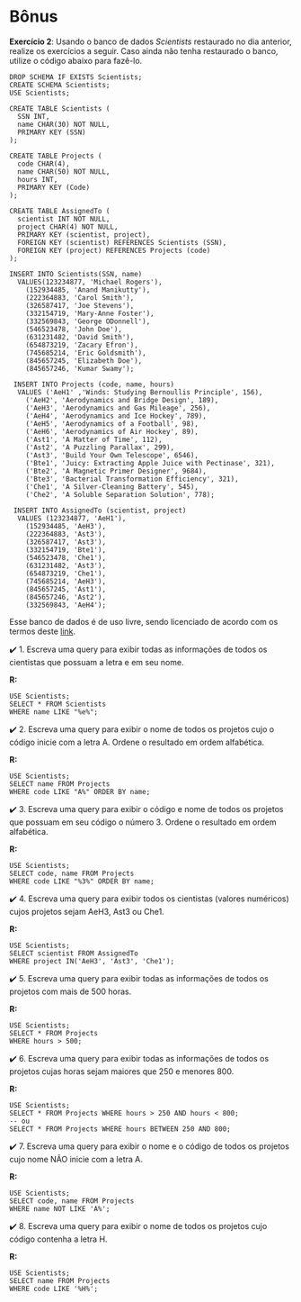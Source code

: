 # Bônus

**Exercício 2**: Usando o banco de dados *Scientists* restaurado no dia anterior, realize os exercícios a seguir. Caso ainda não tenha restaurado o banco, utilize o código abaixo para fazê-lo.

```
DROP SCHEMA IF EXISTS Scientists;
CREATE SCHEMA Scientists;
USE Scientists;

CREATE TABLE Scientists (
  SSN INT,
  name CHAR(30) NOT NULL,
  PRIMARY KEY (SSN)
);

CREATE TABLE Projects (
  code CHAR(4),
  name CHAR(50) NOT NULL,
  hours INT,
  PRIMARY KEY (Code)
);

CREATE TABLE AssignedTo (
  scientist INT NOT NULL,
  project CHAR(4) NOT NULL,
  PRIMARY KEY (scientist, project),
  FOREIGN KEY (scientist) REFERENCES Scientists (SSN),
  FOREIGN KEY (project) REFERENCES Projects (code)
);

INSERT INTO Scientists(SSN, name)
  VALUES(123234877, 'Michael Rogers'),
    (152934485, 'Anand Manikutty'),
    (222364883, 'Carol Smith'),
    (326587417, 'Joe Stevens'),
    (332154719, 'Mary-Anne Foster'),
    (332569843, 'George ODonnell'),
    (546523478, 'John Doe'),
    (631231482, 'David Smith'),
    (654873219, 'Zacary Efron'),
    (745685214, 'Eric Goldsmith'),
    (845657245, 'Elizabeth Doe'),
    (845657246, 'Kumar Swamy');

 INSERT INTO Projects (code, name, hours)
  VALUES ('AeH1' ,'Winds: Studying Bernoullis Principle', 156),
    ('AeH2', 'Aerodynamics and Bridge Design', 189),
    ('AeH3', 'Aerodynamics and Gas Mileage', 256),
    ('AeH4', 'Aerodynamics and Ice Hockey', 789),
    ('AeH5', 'Aerodynamics of a Football', 98),
    ('AeH6', 'Aerodynamics of Air Hockey', 89),
    ('Ast1', 'A Matter of Time', 112),
    ('Ast2', 'A Puzzling Parallax', 299),
    ('Ast3', 'Build Your Own Telescope', 6546),
    ('Bte1', 'Juicy: Extracting Apple Juice with Pectinase', 321),
    ('Bte2', 'A Magnetic Primer Designer', 9684),
    ('Bte3', 'Bacterial Transformation Efficiency', 321),
    ('Che1', 'A Silver-Cleaning Battery', 545),
    ('Che2', 'A Soluble Separation Solution', 778);

 INSERT INTO AssignedTo (scientist, project)
  VALUES (123234877, 'AeH1'),
    (152934485, 'AeH3'),
    (222364883, 'Ast3'),
    (326587417, 'Ast3'),
    (332154719, 'Bte1'),
    (546523478, 'Che1'),
    (631231482, 'Ast3'),
    (654873219, 'Che1'),
    (745685214, 'AeH3'),
    (845657245, 'Ast1'),
    (845657246, 'Ast2'),
    (332569843, 'AeH4');
```

Esse banco de dados é de uso livre, sendo licenciado de acordo com os termos deste [link](https://creativecommons.org/licenses/by-sa/3.0/).

:heavy_check_mark: 1. Escreva uma query para exibir todas as informações de todos os cientistas que possuam a letra e em seu nome.

**R:**
```
USE Scientists;
SELECT * FROM Scientists
WHERE name LIKE "%e%";
```

:heavy_check_mark: 2. Escreva uma query para exibir o nome de todos os projetos cujo o código inicie com a letra A. Ordene o resultado em ordem alfabética.

**R:**
```
USE Scientists;
SELECT name FROM Projects
WHERE code LIKE "A%" ORDER BY name;
```

:heavy_check_mark: 3. Escreva uma query para exibir o código e nome de todos os projetos que possuam em seu código o número 3. Ordene o resultado em ordem alfabética.

**R:**
```
USE Scientists;
SELECT code, name FROM Projects
WHERE code LIKE "%3%" ORDER BY name;
```

:heavy_check_mark: 4. Escreva uma query para exibir todos os cientistas (valores numéricos) cujos projetos sejam AeH3, Ast3 ou Che1.

**R:**
```
USE Scientists;
SELECT scientist FROM AssignedTo
WHERE project IN('AeH3', 'Ast3', 'Che1');
```

:heavy_check_mark: 5. Escreva uma query para exibir todas as informações de todos os projetos com mais de 500 horas.

**R:**
```
USE Scientists;
SELECT * FROM Projects
WHERE hours > 500;
```

:heavy_check_mark: 6. Escreva uma query para exibir todas as informações de todos os projetos cujas horas sejam maiores que 250 e menores 800.

**R:**
```
USE Scientists;
SELECT * FROM Projects WHERE hours > 250 AND hours < 800;
-- ou
SELECT * FROM Projects WHERE hours BETWEEN 250 AND 800;
```

:heavy_check_mark: 7. Escreva uma query para exibir o nome e o código de todos os projetos cujo nome NÃO inicie com a letra A.

**R:**
```
USE Scientists;
SELECT code, name FROM Projects
WHERE name NOT LIKE 'A%';
```

:heavy_check_mark: 8. Escreva uma query para exibir o nome de todos os projetos cujo código contenha a letra H.

**R:**
```
USE Scientists;
SELECT name FROM Projects
WHERE code LIKE '%H%';
```
